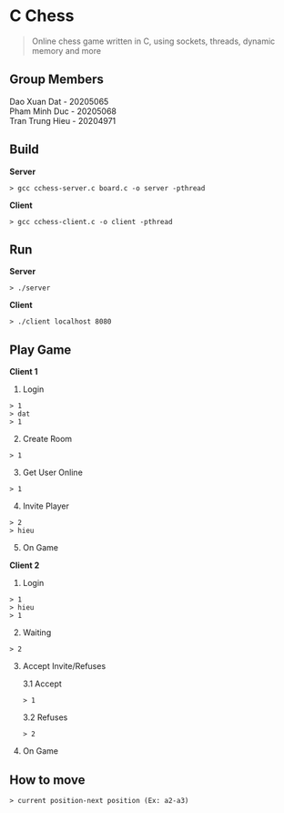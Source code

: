 # C Chess
> Online chess game written in C, using sockets, threads, dynamic memory and more

## Group Members
Dao Xuan Dat - 20205065 <br>
Pham Minh Duc - 20205068 <br>
Tran Trung Hieu - 20204971 <br>

## Build
**Server**
```
> gcc cchess-server.c board.c -o server -pthread
```
**Client**
```
> gcc cchess-client.c -o client -pthread
```

## Run
**Server**
```
> ./server
```
**Client**
```
> ./client localhost 8080
```

## Play Game
**Client 1**
1. Login
```
> 1
> dat
> 1
```
2. Create Room
```
> 1
```
3. Get User Online
```
> 1
```
4. Invite Player
```
> 2
> hieu
```
5. On Game

**Client 2**
1. Login
```
> 1
> hieu
> 1
```
2. Waiting
```
> 2
```
3. Accept Invite/Refuses

   3.1 Accept
   ```
   > 1
   ```
   3.2 Refuses
   ```
   > 2
   ```
5. On Game

## How to move
```
> current position-next position (Ex: a2-a3)
